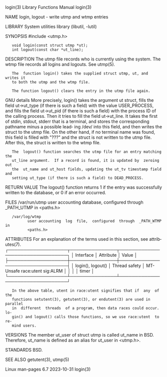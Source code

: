 login(3)                   Library Functions Manual                   login(3)

NAME
       login, logout - write utmp and wtmp entries

LIBRARY
       System utilities library (libutil, -lutil)

SYNOPSIS
       #include <utmp.h>

       void login(const struct utmp *ut);
       int logout(const char *ut_line);

DESCRIPTION
       The utmp file records who is currently using the system.  The wtmp file
       records all logins and logouts.  See utmp(5).

       The  function login() takes the supplied struct utmp, ut, and writes it
       to both the utmp and the wtmp file.

       The function logout() clears the entry in the utmp file again.

   GNU details
       More precisely, login() takes the argument ut struct, fills  the  field
       ut->ut_type (if there is such a field) with the value USER_PROCESS, and
       fills  the field ut->ut_pid (if there is such a field) with the process
       ID  of  the  calling  process.   Then  it  tries  to  fill  the   field
       ut->ut_line.   It  takes  the  first of stdin, stdout, stderr that is a
       terminal, and stores the corresponding pathname minus a possible  lead‐
       ing /dev/ into this field, and then writes the struct to the utmp file.
       On  the other hand, if no terminal name was found, this field is filled
       with "???"  and the struct is not written  to  the  utmp  file.   After
       this, the struct is written to the wtmp file.

       The  logout() function searches the utmp file for an entry matching the
       ut_line argument.  If a record is found, it is updated by  zeroing  out
       the  ut_name and ut_host fields, updating the ut_tv timestamp field and
       setting ut_type (if there is such a field) to DEAD_PROCESS.

RETURN VALUE
       The logout() function returns 1 if the entry was  successfully  written
       to the database, or 0 if an error occurred.

FILES
       /var/run/utmp
              user  accounting  database,  configured  through  _PATH_UTMP  in
              <paths.h>

       /var/log/wtmp
              user accounting  log  file,  configured  through  _PATH_WTMP  in
              <paths.h>

ATTRIBUTES
       For  an  explanation  of  the  terms  used in this section, see attrib‐
       utes(7).
       ┌───────────────────┬───────────────┬─────────────────────────────────┐
       │ Interface         │ Attribute     │ Value                           │
       ├───────────────────┼───────────────┼─────────────────────────────────┤
       │ login(), logout() │ Thread safety │ MT-Unsafe race:utent sig:ALRM   │
       │                   │               │ timer                           │
       └───────────────────┴───────────────┴─────────────────────────────────┘

       In the above table, utent in race:utent signifies that if  any  of  the
       functions setutent(3), getutent(3), or endutent(3) are used in parallel
       in  different  threads  of a program, then data races could occur.  lo‐
       gin() and logout() calls those functions, so we use race:utent  to  re‐
       mind users.

VERSIONS
       The member ut_user of struct utmp is called ut_name in BSD.  Therefore,
       ut_name is defined as an alias for ut_user in <utmp.h>.

STANDARDS
       BSD.

SEE ALSO
       getutent(3), utmp(5)

Linux man-pages 6.7               2023-10-31                          login(3)
